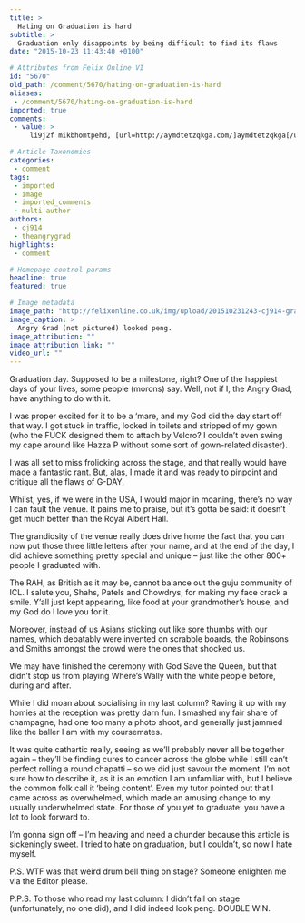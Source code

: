 ```yaml
---
title: >
  Hating on Graduation is hard
subtitle: >
  Graduation only disappoints by being difficult to find its flaws
date: "2015-10-23 11:43:40 +0100"

# Attributes from Felix Online V1
id: "5670"
old_path: /comment/5670/hating-on-graduation-is-hard
aliases:
 - /comment/5670/hating-on-graduation-is-hard
imported: true
comments:
 - value: >
     li9j2f mikbhomtpehd, [url=http://aymdtetzqkga.com/]aymdtetzqkga[/url], [link=http://psddzaioqzqd.com/]psddzaioqzqd[/link], http://vzeaeodwimrl.com/,Incredible! This blog looks exactly like my old one! It's on a completely different subject but it has pretty much the same page layout and design. Great choice of colors! <br>moncler jassen meiden quiz http://www.n11.nl/?nl-moncler-jassen-meiden-quiz-12967.html,Not that I know of. <br>madden news http://www.madden-store.com/news,Nobody can do a better job than you. <br>madden 16 coins xbox one http://www.madden-store.com/madden-nfl-16/XBOX-ONE-2189,Never would have thunk I would find this so ineiapenssbld.,No, I know. <br>NBA 2K16 MT Coins https://wildstarplatinums.wordpress.com/2015/12/07/nba-2k16-mt-coins-sell-online/,Today looks great . <br>Runescape gold http://www.serieomilagredesantaluzia.com.br/forum/topics/runescape-share-the-mod-fired-for-abuse-of-powers,nice going! <br>best nba 2k17 mt pc seller http://www.u4nba.com/nba-2k17-mt/pc-2354,this can be a very useful mmorpg w

# Article Taxonomies
categories:
 - comment
tags:
 - imported
 - image
 - imported_comments
 - multi-author
authors:
 - cj914
 - theangrygrad
highlights:
 - comment

# Homepage control params
headline: true
featured: true

# Image metadata
image_path: "http://felixonline.co.uk/img/upload/201510231243-cj914-graduation.jpg"
image_caption: >
  Angry Grad (not pictured) looked peng.
image_attribution: ""
image_attribution_link: ""
video_url: ""
---
```


Graduation day. Supposed to be a milestone, right? One of the happiest days of your lives, some people (morons) say. Well, not if I, the Angry Grad, have anything to do with it.

I was proper excited for it to be a ‘mare, and my God did the day start off that way. I got stuck in traffic, locked in toilets and stripped of my gown (who the FUCK designed them to attach by Velcro? I couldn’t even swing my cape around like Hazza P without some sort of gown-related disaster).

I was all set to miss frolicking across the stage, and that really would have made a fantastic rant. But, alas, I made it and was ready to pinpoint and critique all the flaws of G-DAY.

Whilst, yes, if we were in the USA, I would major in moaning, there’s no way I can fault the venue. It pains me to praise, but it’s gotta be said: it doesn’t get much better than the Royal Albert Hall.

The grandiosity of the venue really does drive home the fact that you can now put those three little letters after your name, and at the end of the day, I did achieve something pretty special and unique – just like the other 800+ people I graduated with.

The RAH, as British as it may be, cannot balance out the guju community of ICL. I salute you, Shahs, Patels and Chowdrys, for making my face crack a smile. Y’all just kept appearing, like food at your grandmother’s house, and my God do I love you for it.

Moreover, instead of us Asians sticking out like sore thumbs with our names, which debatably were invented on scrabble boards, the Robinsons and Smiths amongst the crowd were the ones that shocked us.

We may have finished the ceremony with God Save the Queen, but that didn’t stop us from playing Where’s Wally with the white people before, during and after.

While I did moan about socialising in my last column? Raving it up with my homies at the reception was pretty darn fun. I smashed my fair share of champagne, had one too many a photo shoot, and generally just jammed like the baller I am with my coursemates.

It was quite cathartic really, seeing as we’ll probably never all be together again – they’ll be finding cures to cancer across the globe while I still can’t perfect rolling a round chapatti – so we did just savour the moment. I’m not sure how to describe it, as it is an emotion I am unfamiliar with, but I believe the common folk call it ‘being content’. Even my tutor pointed out that I came across as overwhelmed, which made an amusing change to my usually underwhelmed state. For those of you yet to graduate: you have a lot to look forward to.

I’m gonna sign off – I’m heaving and need a chunder because this article is sickeningly sweet. I tried to hate on graduation, but I couldn’t, so now I hate myself.

P.S. WTF was that weird drum bell thing on stage? Someone enlighten me via the Editor please.

P.P.S. To those who read my last column: I didn’t fall on stage (unfortunately, no one did), and I did indeed look peng. DOUBLE WIN.
